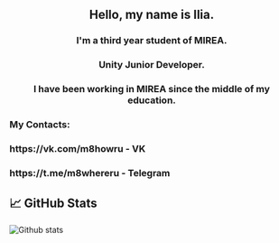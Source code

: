 <h2 align="center">
Hello, my name is Ilia.
</h2> 

<h3 align="center">
I'm a third year student of MIREA.
</h3> 
<h3 align="center">
Unity Junior Developer.
</h3> 
<h3 align="center">
I have been working in MIREA since the middle of my education.
</h3> 


### My Contacts:
<h3 align="left">
https://vk.com/m8howru - VK
</h3> 
<h3 align="left">
https://t.me/m8whereru - Telegram
</h3> 

## 📈 GitHub Stats 

<img src="https://github-readme-streak-stats.herokuapp.com/?user=kasheroriginal&theme=algolia" alt="Github stats" />
